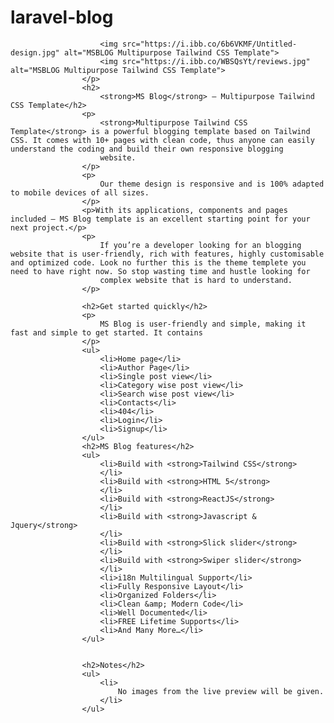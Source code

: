 # laravel-blog


 <p>

                        <img src="https://i.ibb.co/6b6VKMF/Untitled-design.jpg" alt="MSBLOG Multipurpose Tailwind CSS Template">
                        <img src="https://i.ibb.co/WBSQsYt/reviews.jpg" alt="MSBLOG Multipurpose Tailwind CSS Template">
                    </p>
                    <h2>
                        <strong>MS Blog</strong> – Multipurpose Tailwind CSS Template</h2>
                    <p>
                        <strong>Multipurpose Tailwind CSS Template</strong> is a powerful blogging template based on Tailwind CSS. It comes with 10+ pages with clean code, thus anyone can easily understand the coding and build their own responsive blogging
                        website.
                    </p>
                    <p>
                        Our theme design is responsive and is 100% adapted to mobile devices of all sizes.
                    </p>
                    <p>With its applications, components and pages included – MS Blog template is an excellent starting point for your next project.</p>
                    <p>
                        If you’re a developer looking for an blogging website that is user-friendly, rich with features, highly customisable and optimized code. Look no further this is the theme templete you need to have right now. So stop wasting time and hustle looking for
                        complex website that is hard to understand.
                    </p>

                    <h2>Get started quickly</h2>
                    <p>
                        MS Blog is user-friendly and simple, making it fast and simple to get started. It contains
                    </p>
                    <ul>
                        <li>Home page</li>
                        <li>Author Page</li>
                        <li>Single post view</li>
                        <li>Category wise post view</li>
                        <li>Search wise post view</li>
                        <li>Contacts</li>
                        <li>404</li>
                        <li>Login</li>
                        <li>Signup</li>
                    </ul>
                    <h2>MS Blog features</h2>
                    <ul>
                        <li>Build with <strong>Tailwind CSS</strong>
                        </li>
                        <li>Build with <strong>HTML 5</strong>
                        </li>
                        <li>Build with <strong>ReactJS</strong>
                        </li>
                        <li>Build with <strong>Javascript & Jquery</strong>
                        </li>
                        <li>Build with <strong>Slick slider</strong>
                        </li>
                        <li>Build with <strong>Swiper slider</strong>
                        </li>
                        <li>i18n Multilingual Support</li>
                        <li>Fully Responsive Layout</li>
                        <li>Organized Folders</li>
                        <li>Clean &amp; Modern Code</li>
                        <li>Well Documented</li>
                        <li>FREE Lifetime Supports</li>
                        <li>And Many More…</li>
                    </ul>


                    <h2>Notes</h2>
                    <ul>
                        <li>
                            No images from the live preview will be given.
                        </li>
                    </ul>
